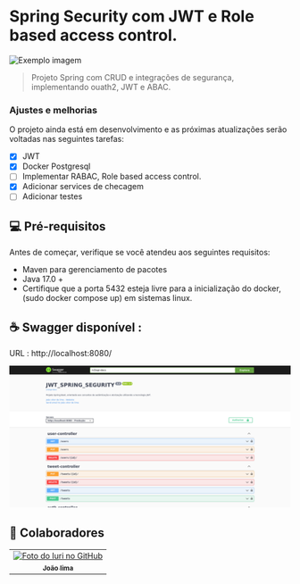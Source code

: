 # Spring Security com JWT e Role based access control.

<img src="https://miro.medium.com/v2/resize:fit:1400/1*EcbUIt-Fgf55UQGXcPx9cQ.png" alt="Exemplo imagem">

> Projeto Spring com CRUD e integrações de segurança, implementando ouath2, JWT e ABAC.

### Ajustes e melhorias

O projeto ainda está em desenvolvimento e as próximas atualizações serão voltadas nas seguintes tarefas:

- [x] JWT
- [x] Docker Postgresql
- [ ] Implementar RABAC, Role based access control.
- [x] Adicionar services de checagem
- [ ] Adicionar testes

## 💻 Pré-requisitos

Antes de começar, verifique se você atendeu aos seguintes requisitos:

- Maven para gerenciamento de pacotes
- Java 17.0 +
- Certifique que a porta 5432 esteja livre para a inicialização do docker, (sudo docker compose up) em sistemas linux.

## ☕  Swagger disponível :

URL : http://localhost:8080/

![alt text](image.png)

## 🤝 Colaboradores

<table>
  <tr>
    <td align="center">
      <a href="https://www.linkedin.com/in/jo%C3%A3o-vitor-de-lima-74441b1b1/" title="Linkedin">
        <img src="https://avatars.githubusercontent.com/u/107968321?v=4" width="100px;" alt="Foto do Iuri no GitHub"/><br>
        <sub>
          <b>João lima</b>
        </sub>
      </a>
    </td>
  </tr>
</table>

